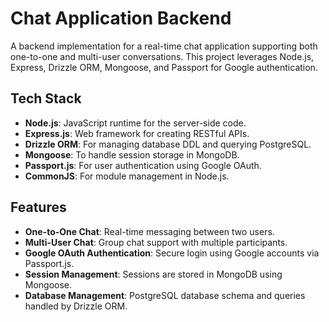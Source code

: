 # Chat Application Backend

A backend implementation for a real-time chat application supporting both one-to-one and multi-user conversations. This project leverages Node.js, Express, Drizzle ORM, Mongoose, and Passport for Google authentication.

## Tech Stack

- **Node.js**: JavaScript runtime for the server-side code.
- **Express.js**: Web framework for creating RESTful APIs.
- **Drizzle ORM**: For managing database DDL and querying PostgreSQL.
- **Mongoose**: To handle session storage in MongoDB.
- **Passport.js**: For user authentication using Google OAuth.
- **CommonJS**: For module management in Node.js.

## Features

- **One-to-One Chat**: Real-time messaging between two users.
- **Multi-User Chat**: Group chat support with multiple participants.
- **Google OAuth Authentication**: Secure login using Google accounts via Passport.js.
- **Session Management**: Sessions are stored in MongoDB using Mongoose.
- **Database Management**: PostgreSQL database schema and queries handled by Drizzle ORM.

